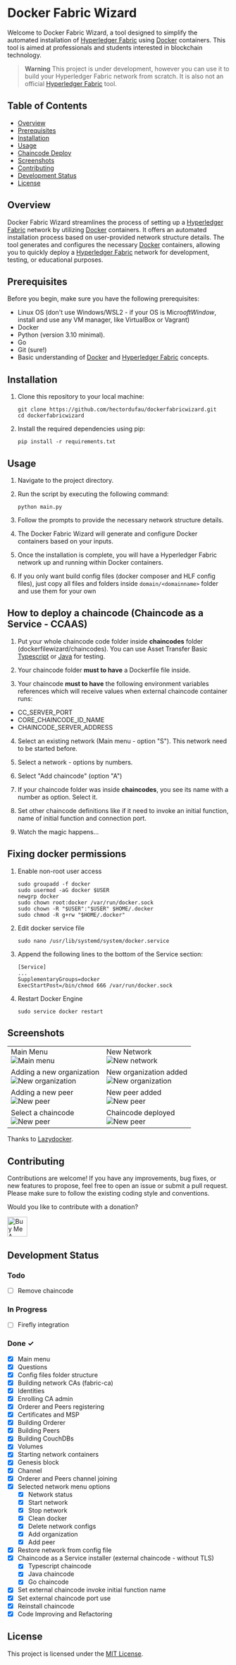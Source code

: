 # Docker Fabric Wizard

Welcome to Docker Fabric Wizard, a tool designed to simplify the automated installation of [Hyperledger Fabric](https://www.hyperledger.org/projects/fabric) using [Docker](https://hub.docker.com/u/hyperledger/) containers. This tool is aimed at professionals and students interested in blockchain technology.

> __Warning__
This project is under development, however you can use it to build your Hyperledger Fabric network from scratch. It is also not an official [Hyperledger Fabric](https://www.hyperledger.org/projects/fabric) tool.


## Table of Contents

- [Overview](#overview)
- [Prerequisites](#prerequisites)
- [Installation](#installation)
- [Usage](#usage)
- [Chaincode Deploy](#how-to-deploy-a-chaincode-chaincode-as-a-service---ccaas)
- [Screenshots](#screenshots)
- [Contributing](#contributing)
- [Development Status](#development-status)
- [License](#license)

## Overview

Docker Fabric Wizard streamlines the process of setting up a [Hyperledger Fabric](https://www.hyperledger.org/projects/fabric) network by utilizing [Docker](https://hub.docker.com/u/hyperledger/) containers. It offers an automated installation process based on user-provided network structure details. The tool generates and configures the necessary [Docker](https://hub.docker.com/u/hyperledger/) containers, allowing you to quickly deploy a [Hyperledger Fabric](https://www.hyperledger.org/projects/fabric) network for development, testing, or educational purposes.

## Prerequisites

Before you begin, make sure you have the following prerequisites:

- Linux OS (don't use Windows/WSL2 - if your OS is Micro$oft Window$, install and use any VM manager, like VirtualBox or Vagrant)
- Docker
- Python (version 3.10 minimal).
- Go
- Git (sure!)
- Basic understanding of [Docker](https://docs.docker.com/) and [Hyperledger Fabric](https://hyperledger-fabric.readthedocs.io/en/latest/getting_started.html) concepts.

## Installation

1. Clone this repository to your local machine:

   ```
   git clone https://github.com/hectordufau/dockerfabricwizard.git
   cd dockerfabricwizard
   ```

2. Install the required dependencies using pip:

   ```
   pip install -r requirements.txt
   ```

## Usage

1. Navigate to the project directory.

2. Run the script by executing the following command:

   ```
   python main.py
   ```

3. Follow the prompts to provide the necessary network structure details.

4. The Docker Fabric Wizard will generate and configure Docker containers based on your inputs.

5. Once the installation is complete, you will have a Hyperledger Fabric network up and running within Docker containers.

6. If you only want build config files (docker composer and HLF config files), just copy all files and folders inside `domain/<domainname>` folder and use them for your own

## How to deploy a chaincode (Chaincode as a Service - CCAAS)

1. Put your whole chaincode code folder inside **chaincodes** folder (dockerfilewizard/chaincodes). You can use Asset Transfer Basic [Typescript](https://github.com/hyperledger/fabric-samples/tree/main/asset-transfer-basic/chaincode-typescript) or [Java](https://github.com/hyperledger/fabric-samples/tree/main/asset-transfer-basic/chaincode-java) for testing.

2. Your chaincode folder **must to have** a Dockerfile file inside.

3. Your chaincode **must to have** the following environment variables references which will receive values when external chaincode container runs:
- CC_SERVER_PORT
- CORE_CHAINCODE_ID_NAME
- CHAINCODE_SERVER_ADDRESS

4. Select an existing network (Main menu - option "S"). This network need to be started before.

5. Select a network - options by numbers.

6. Select "Add chaincode" (option "A")

7. If your chaincode folder was inside **chaincodes**, you see its name with a number as option. Select it.

8. Set other chaincode definitions like if it need to invoke an initial function, name of initial function and connection port.

9. Watch the magic happens...

## Fixing docker permissions

1. Enable non-root user access

   ```
   sudo groupadd -f docker
   sudo usermod -aG docker $USER
   newgrp docker
   sudo chown root:docker /var/run/docker.sock
   sudo chown -R "$USER":"$USER" $HOME/.docker
   sudo chmod -R g+rw "$HOME/.docker"
   ```

2. Edit docker service file

   ```
   sudo nano /usr/lib/systemd/system/docker.service
   ```

3. Append the following lines to the bottom of the Service section:

   ```
   [Service]
   ...
   SupplementaryGroups=docker
   ExecStartPost=/bin/chmod 666 /var/run/docker.sock

   ```

4. Restart Docker Engine

   ```
   sudo service docker restart
   ```

## Screenshots

<table border=0>

<tr>
<td>
Main Menu<br/>
<img src="./screenshots/screen1.png" alt="Main menu">
</td>
<td>
New Network<br/>
<img src="./screenshots/screen2.png" alt="New network">
</td>
</tr>

<tr>
<td>
Adding a new organization<br/>
<img src="./screenshots/screen3.png" alt="New organization">
</td>
<td>
New organization added<br/>
<img src="./screenshots/screen4.png" alt="New organization">
</td>
</tr>

<tr>
<td>
Adding a new peer<br/>
<img src="./screenshots/screen5.png" alt="New peer">
</td>
<td>
New peer added<br/>
<img src="./screenshots/screen6.png" alt="New peer">
</td>
</tr>

<tr>
<td>
Select a chaincode<br/>
<img src="./screenshots/screen7.png" alt="New peer">
</td>
<td>
Chaincode deployed<br/>
<img src="./screenshots/screen8.png" alt="New peer">
</td>
</tr>
</table>

Thanks to [Lazydocker](https://github.com/jesseduffield/lazydocker).

## Contributing

Contributions are welcome! If you have any improvements, bug fixes, or new features to propose, feel free to open an issue or submit a pull request. Please make sure to follow the existing coding style and conventions.

Would you like to contribute with a donation?

<a href="https://www.buymeacoffee.com/hectordufau" target="_blank"><img src="https://cdn.buymeacoffee.com/buttons/v2/arial-yellow.png" alt="Buy Me A Coffee" height="45"></a>

## Development Status

### Todo

- [ ] Remove chaincode

### In Progress

- [ ] Firefly integration

### Done ✓

- [x] Main menu
- [x] Questions
- [x] Config files folder structure
- [x] Building network CAs (fabric-ca)
- [x] Identities
- [x] Enrolling CA admin
- [x] Orderer and Peers registering
- [x] Certificates and MSP
- [x] Building Orderer
- [x] Building Peers
- [x] Building CouchDBs
- [x] Volumes
- [x] Starting network containers
- [X] Genesis block
- [X] Channel
- [x] Orderer and Peers channel joining
- [x] Selected network menu options
   - [x] Network status
   - [x] Start network
   - [x] Stop network
   - [x] Clean docker
   - [x] Delete network configs
   - [x] Add organization
   - [x] Add peer
- [x] Restore network from config file
- [x] Chaincode as a Service installer (external chaincode - without TLS)
   - [x] Typescript chaincode
   - [x] Java chaincode
   - [x] Go chaincode
- [x] Set external chaincode invoke initial function name
- [x] Set external chaincode port use
- [x] Reinstall chaincode
- [x] Code Improving and Refactoring

## License

This project is licensed under the [MIT License](LICENSE).
